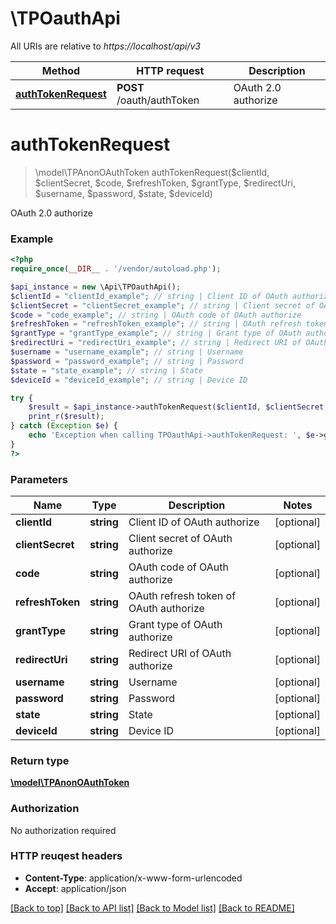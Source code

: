 # \TPOauthApi

All URIs are relative to *https://localhost/api/v3*

Method | HTTP request | Description
------------- | ------------- | -------------
[**authTokenRequest**](TPOauthApi.md#authTokenRequest) | **POST** /oauth/authToken | OAuth 2.0 authorize


# **authTokenRequest**
> \model\TPAnonOAuthToken authTokenRequest($clientId, $clientSecret, $code, $refreshToken, $grantType, $redirectUri, $username, $password, $state, $deviceId)

OAuth 2.0 authorize



### Example 
```php
<?php
require_once(__DIR__ . '/vendor/autoload.php');

$api_instance = new \Api\TPOauthApi();
$clientId = "clientId_example"; // string | Client ID of OAuth authorize
$clientSecret = "clientSecret_example"; // string | Client secret of OAuth authorize
$code = "code_example"; // string | OAuth code of OAuth authorize
$refreshToken = "refreshToken_example"; // string | OAuth refresh token of OAuth authorize
$grantType = "grantType_example"; // string | Grant type of OAuth authorize
$redirectUri = "redirectUri_example"; // string | Redirect URI of OAuth authorize
$username = "username_example"; // string | Username
$password = "password_example"; // string | Password
$state = "state_example"; // string | State
$deviceId = "deviceId_example"; // string | Device ID

try { 
    $result = $api_instance->authTokenRequest($clientId, $clientSecret, $code, $refreshToken, $grantType, $redirectUri, $username, $password, $state, $deviceId);
    print_r($result);
} catch (Exception $e) {
    echo 'Exception when calling TPOauthApi->authTokenRequest: ', $e->getMessage(), "\n";
}
?>
```

### Parameters

Name | Type | Description  | Notes
------------- | ------------- | ------------- | -------------
 **clientId** | **string**| Client ID of OAuth authorize | [optional] 
 **clientSecret** | **string**| Client secret of OAuth authorize | [optional] 
 **code** | **string**| OAuth code of OAuth authorize | [optional] 
 **refreshToken** | **string**| OAuth refresh token of OAuth authorize | [optional] 
 **grantType** | **string**| Grant type of OAuth authorize | [optional] 
 **redirectUri** | **string**| Redirect URI of OAuth authorize | [optional] 
 **username** | **string**| Username | [optional] 
 **password** | **string**| Password | [optional] 
 **state** | **string**| State | [optional] 
 **deviceId** | **string**| Device ID | [optional] 

### Return type

[**\model\TPAnonOAuthToken**](TPAnonOAuthToken.md)

### Authorization

No authorization required

### HTTP reuqest headers

 - **Content-Type**: application/x-www-form-urlencoded
 - **Accept**: application/json

[[Back to top]](#) [[Back to API list]](../README.md#documentation-for-api-endpoints) [[Back to Model list]](../README.md#documentation-for-models) [[Back to README]](../README.md)

